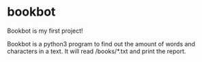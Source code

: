 # bookbot

Bookbot is my first project!

Bookbot is a python3 program to find out the amount of words and characters in a text. It will read /books/*.txt and print the report.
